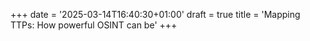 +++
date = '2025-03-14T16:40:30+01:00'
draft = true
title = 'Mapping TTPs: How powerful OSINT can be'
+++
